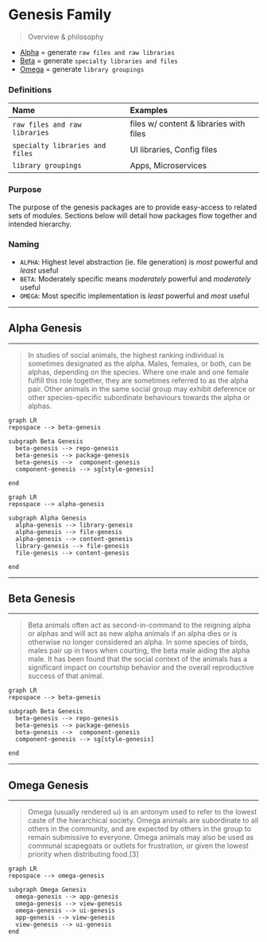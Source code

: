 # Genesis Family

> Overview & philosophy

* [Alpha](##Alpha-Genesis) = generate `raw files and raw libraries`
* [Beta](##Beta-Genesis) = generate `specialty libraries and files`
* [Omega](##Omega-Genesis) = generate `library groupings`

### Definitions

| Name                            | Examples                                |
| :------------------------------ | :-------------------------------------- |
| `raw files and raw libraries`   | files w/ content & libraries with files |
| `specialty libraries and files` | UI libraries, Config files              |
| `library groupings`             | Apps, Microservices                     |

### Purpose

The purpose of the genesis packages are to provide easy-access to related sets of modules. Sections below will detail how packages flow together and intended hierarchy.

### Naming

* `ALPHA`: Highest level abstraction (ie. file generation) is _most_ powerful and _least_ useful
* `BETA`: Moderately specific means _moderately_ powerful and _moderately_ useful
* `OMEGA`: Most specific implementation is _least_ powerful and _most_ useful

---

## Alpha Genesis

---

> In studies of social animals, the highest ranking individual is sometimes designated as the alpha. Males, females, or both, can be alphas, depending on the species. Where one male and one female fulfill this role together, they are sometimes referred to as the alpha pair. Other animals in the same social group may exhibit deference or other species-specific subordinate behaviours towards the alpha or alphas.

```mermaid
graph LR
repospace --> beta-genesis

subgraph Beta Genesis
  beta-genesis --> repo-genesis
  beta-genesis --> package-genesis
  beta-genesis -->  component-genesis
  component-genesis --> sg[style-genesis]

end
```

```mermaid
graph LR
repospace --> alpha-genesis

subgraph Alpha Genesis
  alpha-genesis --> library-genesis
  alpha-genesis --> file-genesis
  alpha-genesis --> content-genesis
  library-genesis --> file-genesis
  file-genesis --> content-genesis

end
```

---

## Beta Genesis

---

> Beta animals often act as second-in-command to the reigning alpha or alphas and will act as new alpha animals if an alpha dies or is otherwise no longer considered an alpha. In some species of birds, males pair up in twos when courting, the beta male aiding the alpha male. It has been found that the social context of the animals has a significant impact on courtship behavior and the overall reproductive success of that animal.

```mermaid
graph LR
repospace --> beta-genesis

subgraph Beta Genesis
  beta-genesis --> repo-genesis
  beta-genesis --> package-genesis
  beta-genesis -->  component-genesis
  component-genesis --> sg[style-genesis]

end
```

---

## Omega Genesis

---

> Omega (usually rendered ω) is an antonym used to refer to the lowest caste of the hierarchical society. Omega animals are subordinate to all others in the community, and are expected by others in the group to remain submissive to everyone. Omega animals may also be used as communal scapegoats or outlets for frustration, or given the lowest priority when distributing food.[3]

```mermaid
graph LR
repospace --> omega-genesis

subgraph Omega Genesis
  omega-genesis --> app-genesis
  omega-genesis --> view-genesis
  omega-genesis --> ui-genesis
  app-genesis --> view-genesis
  view-genesis --> ui-genesis
end
```
